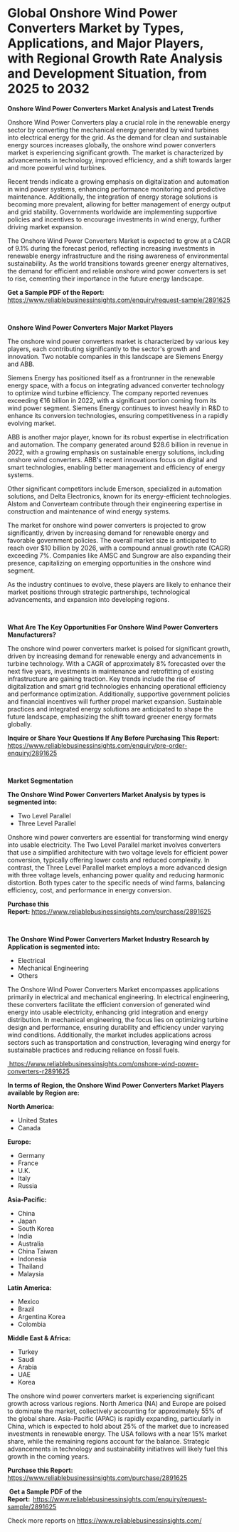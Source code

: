 <p><h1>Global Onshore Wind Power Converters Market by Types, Applications, and Major Players, with Regional Growth Rate Analysis and Development Situation, from 2025 to 2032</h1></p><p><strong>Onshore Wind Power Converters Market Analysis and Latest Trends</strong></p>
<p><p>Onshore Wind Power Converters play a crucial role in the renewable energy sector by converting the mechanical energy generated by wind turbines into electrical energy for the grid. As the demand for clean and sustainable energy sources increases globally, the onshore wind power converters market is experiencing significant growth. The market is characterized by advancements in technology, improved efficiency, and a shift towards larger and more powerful wind turbines.</p><p>Recent trends indicate a growing emphasis on digitalization and automation in wind power systems, enhancing performance monitoring and predictive maintenance. Additionally, the integration of energy storage solutions is becoming more prevalent, allowing for better management of energy output and grid stability. Governments worldwide are implementing supportive policies and incentives to encourage investments in wind energy, further driving market expansion.</p><p>The Onshore Wind Power Converters Market is expected to grow at a CAGR of 9.1% during the forecast period, reflecting increasing investments in renewable energy infrastructure and the rising awareness of environmental sustainability. As the world transitions towards greener energy alternatives, the demand for efficient and reliable onshore wind power converters is set to rise, cementing their importance in the future energy landscape.</p></p>
<p><strong>Get a Sample PDF of the Report:&nbsp;</strong> <a href="https://www.reliablebusinessinsights.com/enquiry/request-sample/2891625?utm_campaign=3035&utm_medium=2&utm_source=Github&utm_content=ia&utm_term=14032025&utm_id=onshore-wind-power-converters">https://www.reliablebusinessinsights.com/enquiry/request-sample/2891625</a></p>
<p>&nbsp;</p>
<p><strong>Onshore Wind Power Converters Major Market Players</strong></p>
<p><p>The onshore wind power converters market is characterized by various key players, each contributing significantly to the sector's growth and innovation. Two notable companies in this landscape are Siemens Energy and ABB.</p><p>Siemens Energy has positioned itself as a frontrunner in the renewable energy space, with a focus on integrating advanced converter technology to optimize wind turbine efficiency. The company reported revenues exceeding €16 billion in 2022, with a significant portion coming from its wind power segment. Siemens Energy continues to invest heavily in R&D to enhance its conversion technologies, ensuring competitiveness in a rapidly evolving market.</p><p>ABB is another major player, known for its robust expertise in electrification and automation. The company generated around $28.6 billion in revenue in 2022, with a growing emphasis on sustainable energy solutions, including onshore wind converters. ABB's recent innovations focus on digital and smart technologies, enabling better management and efficiency of energy systems.</p><p>Other significant competitors include Emerson, specialized in automation solutions, and Delta Electronics, known for its energy-efficient technologies. Alstom and Converteam contribute through their engineering expertise in construction and maintenance of wind energy systems.</p><p>The market for onshore wind power converters is projected to grow significantly, driven by increasing demand for renewable energy and favorable government policies. The overall market size is anticipated to reach over $10 billion by 2026, with a compound annual growth rate (CAGR) exceeding 7%. Companies like AMSC and Sungrow are also expanding their presence, capitalizing on emerging opportunities in the onshore wind segment.</p><p>As the industry continues to evolve, these players are likely to enhance their market positions through strategic partnerships, technological advancements, and expansion into developing regions.</p></p>
<p>&nbsp;</p>
<p><strong>What Are The Key Opportunities For Onshore Wind Power Converters Manufacturers?</strong></p>
<p><p>The onshore wind power converters market is poised for significant growth, driven by increasing demand for renewable energy and advancements in turbine technology. With a CAGR of approximately 8% forecasted over the next five years, investments in maintenance and retrofitting of existing infrastructure are gaining traction. Key trends include the rise of digitalization and smart grid technologies enhancing operational efficiency and performance optimization. Additionally, supportive government policies and financial incentives will further propel market expansion. Sustainable practices and integrated energy solutions are anticipated to shape the future landscape, emphasizing the shift toward greener energy formats globally.</p></p>
<p><strong>Inquire or Share Your Questions If Any Before Purchasing This Report:</strong> <a href="https://www.reliablebusinessinsights.com/enquiry/pre-order-enquiry/2891625?utm_campaign=3035&utm_medium=2&utm_source=Github&utm_content=ia&utm_term=14032025&utm_id=onshore-wind-power-converters">https://www.reliablebusinessinsights.com/enquiry/pre-order-enquiry/2891625</a></p>
<p>&nbsp;</p>
<p><strong>Market Segmentation</strong></p>
<p><strong>The Onshore Wind Power Converters Market Analysis by types is segmented into:</strong></p>
<p><ul><li>Two Level Parallel</li><li>Three Level Parallel</li></ul></p>
<p><p>Onshore wind power converters are essential for transforming wind energy into usable electricity. The Two Level Parallel market involves converters that use a simplified architecture with two voltage levels for efficient power conversion, typically offering lower costs and reduced complexity. In contrast, the Three Level Parallel market employs a more advanced design with three voltage levels, enhancing power quality and reducing harmonic distortion. Both types cater to the specific needs of wind farms, balancing efficiency, cost, and performance in energy conversion.</p></p>
<p><strong>Purchase this Report:&nbsp;</strong><a href="https://www.reliablebusinessinsights.com/purchase/2891625?utm_campaign=3035&utm_medium=2&utm_source=Github&utm_content=ia&utm_term=14032025&utm_id=onshore-wind-power-converters">https://www.reliablebusinessinsights.com/purchase/2891625</a></p>
<p>&nbsp;</p>
<p><strong>The Onshore Wind Power Converters Market Industry Research by Application is segmented into:</strong></p>
<p><ul><li>Electrical</li><li>Mechanical Engineering</li><li>Others</li></ul></p>
<p><p>The Onshore Wind Power Converters Market encompasses applications primarily in electrical and mechanical engineering. In electrical engineering, these converters facilitate the efficient conversion of generated wind energy into usable electricity, enhancing grid integration and energy distribution. In mechanical engineering, the focus lies on optimizing turbine design and performance, ensuring durability and efficiency under varying wind conditions. Additionally, the market includes applications across sectors such as transportation and construction, leveraging wind energy for sustainable practices and reducing reliance on fossil fuels.</p></p>
<p><a href="https://www.reliablebusinessinsights.com/onshore-wind-power-converters-r2891625?utm_campaign=3035&utm_medium=2&utm_source=Github&utm_content=ia&utm_term=14032025&utm_id=onshore-wind-power-converters">&nbsp;https://www.reliablebusinessinsights.com/onshore-wind-power-converters-r2891625</a></p>
<p><strong>In terms of Region, the Onshore Wind Power Converters Market Players available by Region are:</strong></p>
<p>
    <p> <strong> North America: </strong>
        <ul>
            <li>United States</li>
            <li>Canada</li>
        </ul>
        </p> 
    <p> <strong> Europe: </strong>
        <ul>
            <li>Germany</li>
            <li>France</li>
            <li>U.K.</li>
            <li>Italy</li>
            <li>Russia</li>
        </ul>
        </p> 
    <p> <strong> Asia-Pacific: </strong>
        <ul>
            <li>China</li>
            <li>Japan</li>
            <li>South Korea</li>
            <li>India</li>
            <li>Australia</li>
            <li>China Taiwan</li>
            <li>Indonesia</li>
            <li>Thailand</li>
            <li>Malaysia</li>
        </ul>
        </p> 
    <p> <strong> Latin America: </strong>
        <ul>
            <li>Mexico</li>
            <li>Brazil</li>
            <li>Argentina Korea</li>
            <li>Colombia</li>
        </ul>
        </p> 
    <p> <strong> Middle East & Africa: </strong>
        <ul>
            <li>Turkey</li>
            <li>Saudi</li>
            <li>Arabia</li>
            <li>UAE</li>
            <li>Korea</li>
        </ul>
    </p>
    </p>
<p><p>The onshore wind power converters market is experiencing significant growth across various regions. North America (NA) and Europe are poised to dominate the market, collectively accounting for approximately 55% of the global share. Asia-Pacific (APAC) is rapidly expanding, particularly in China, which is expected to hold about 25% of the market due to increased investments in renewable energy. The USA follows with a near 15% market share, while the remaining regions account for the balance. Strategic advancements in technology and sustainability initiatives will likely fuel this growth in the coming years.</p></p>
<p><strong>Purchase this Report: </strong><a href="https://www.reliablebusinessinsights.com/purchase/2891625?utm_campaign=3035&utm_medium=2&utm_source=Github&utm_content=ia&utm_term=14032025&utm_id=onshore-wind-power-converters">https://www.reliablebusinessinsights.com/purchase/2891625</a></p>
<p>&nbsp;<strong>Get a Sample PDF of the Report:&nbsp;&nbsp;</strong><a href="https://www.reliablebusinessinsights.com/enquiry/request-sample/2891625?utm_campaign=3035&utm_medium=2&utm_source=Github&utm_content=ia&utm_term=14032025&utm_id=onshore-wind-power-converters">https://www.reliablebusinessinsights.com/enquiry/request-sample/2891625</a></p>
<p><strong></strong></p>
<p>Check more reports on <a href="https://www.reliablebusinessinsights.com/?utm_campaign=3035&utm_medium=2&utm_source=Github&utm_content=ia&utm_term=14032025&utm_id=onshore-wind-power-converters">https://www.reliablebusinessinsights.com/</a></p>